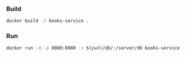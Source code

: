 
### Build
```sh
docker build -t books-service .
```

### Run
```sh
docker run -d -p 8080:8080 -v $(pwd)/db/:/server/db books-service
```